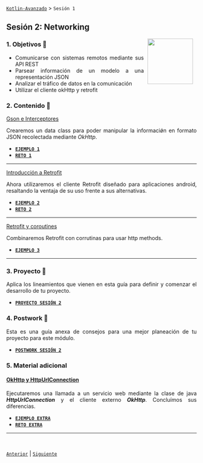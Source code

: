 [`Kotlin-Avanzado`](../Readme.md) > `Sesión 1`

## Sesión 2: Networking

<img src="images/network.png" align="right" height="120" hspace="10">

<div style="text-align: justify;">



### 1. Objetivos :dart: 

- Comunicarse con sistemas remotos mediante sus API REST
- Parsear información de un modelo a una representación JSON
- Analizar el tráfico de datos en la comunicación
- Utilizar el cliente okHttp y retrofit

### 2. Contenido :blue_book:

 

<ins>Gson e Interceptores</ins>

Crearemos un data class para poder manipular la informaciǿn en formato JSON recolectada mediante _OkHttp_.

- [**`EJEMPLO 1`**](Ejemplo-01/Readme.md)
- [**`RETO 1`**](Reto-01/Readme.md)

---

 

<ins>Introducción a Retrofit</ins>

Ahora utilizaremos el cliente Retrofit diseñado para aplicaciones android, resaltando la ventaja de su uso frente a sus alternativas.

- [**`EJEMPLO 2`**](Ejemplo-02/Readme.md)
- [**`RETO 2`**](Reto-02/Readme.md)

---

 

<ins>Retrofit y coroutines</ins>

Combinaremos Retrofit con corrutinas para usar http methods.

- [**`EJEMPLO 3`**](Ejemplo-03/Readme.md)

 

---

### 3. Proyecto :hammer:

Aplica los lineamientos que vienen en esta guía para definir y comenzar el desarrollo de tu proyecto.

- [**`PROYECTO SESIÓN 2`**](Proyecto/Readme.md)

### 4. Postwork :memo:

Esta es una guía anexa de consejos para una mejor planeación de tu proyecto para este módulo.

- [**`POSTWORK SESIÓN 2`**](Postwork/Readme.md)

### 5. Material adicional


#### <ins>OkHttp y HttpUrlConnection</ins>

Ejecutaremos una llamada a un servicio web mediante la clase de java ___HttpUrlConnection___ y el cliente externo ___OkHttp___. Concluímos sus diferencias. 

- [**`EJEMPLO EXTRA`**](Ejemplo-extra/Readme.md)
- [**`RETO EXTRA`**](Reto-extra/Readme.md)

---



<br/>

[`Anterior`](../Readme.md) | [`Siguiente`](../Sesion-03/Readme.md)      

</div>

